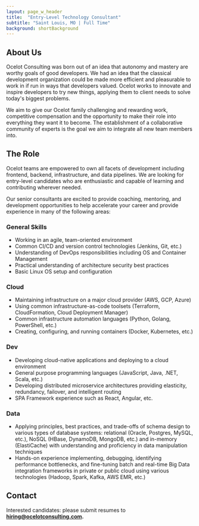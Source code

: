 ```yaml
---
layout: page_w_header
title:  "Entry-Level Technology Consultant"
subtitle: "Saint Louis, MO | Full Time"
background: shortBackground
---
```


## About Us

Ocelot Consulting was born out of an idea that autonomy and mastery are worthy goals of good developers. We had an idea that the classical development organization could be made more efficient and pleasurable to work in if run in ways that developers valued. Ocelot works to innovate and inspire developers to try new things, applying them to client needs to solve today's biggest problems.

We aim to give our Ocelot family challenging and rewarding work, competitive compensation and the opportunity to make their role into everything they want it to become. The establishment of a collaborative community of experts is the goal we aim to integrate all new team members into.

## The Role
Ocelot teams are empowered to own all facets of development including frontend, backend, infrastructure, and data pipelines. We are looking for entry-level candidates who are enthusiastic and capable of learning and contributing wherever needed.

Our senior consultants are excited to provide coaching, mentoring, and development opportunities to help accelerate your career and provide experience in many of the following areas:

### General Skills

* Working in an agile, team-oriented environment
* Common CI/CD and version control technologies (Jenkins, Git, etc.)
* Understanding of DevOps responsibilities including OS and Container Management
* Practical understanding of architecture security best practices
* Basic Linux OS setup and configuration

### Cloud

* Maintaining infrastructure on a major cloud provider (AWS, GCP, Azure)
* Using common infrastructure-as-code toolsets (Terraform, CloudFormation, Cloud Deployment Manager)
* Common infrastructure automation languages (Python, Golang, PowerShell, etc.)
* Creating, configuring, and running containers (Docker, Kubernetes, etc.)

### Dev

* Developing cloud-native applications and deploying to a cloud environment
* General purpose programming languages (JavaScript, Java, .NET, Scala, etc.)
* Developing distributed microservice architectures providing elasticity, redundancy, failover, and intelligent routing
* SPA Framework experience such as React, Angular, etc.

### Data

* Applying principles, best practices, and trade-offs of schema design to various types of database systems: relational (Oracle, Postgres, MySQL, etc.), NoSQL (HBase, DynamoDB, MongoDB, etc.) and in-memory (ElastiCache) with understanding and proficiency in data manipulation techniques
* Hands-on experience implementing, debugging, identifying performance 
bottlenecks, and fine-tuning batch and real-time Big Data integration frameworks in private or public cloud using various technologies (Hadoop, Spark, Kafka, AWS EMR, etc.)


## Contact
Interested candidates: please submit resumes to **[hiring@ocelotconsulting.com](mailto:hiring@ocelotconsulting.com?subject=Full%20Stack%20Developer%20application).**
